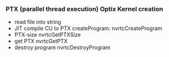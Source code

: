 ### PTX (parallel thread execution) Optix Kernel creation

- read file into string
- JIT compile CU to PTX createProgram: nvrtcCreateProgram
- PTX-size nvrtcGetPTXSize
- get PTX nvrtcGetPTX
- destroy program nvrtcDestroyProgram
